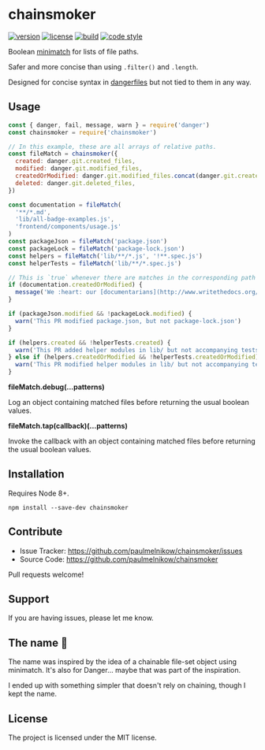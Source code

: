 chainsmoker
===========

[![version](https://img.shields.io/npm/v/chainsmoker.svg?style=flat-square)][npm]
[![license](https://img.shields.io/npm/l/chainsmoker.svg?style=flat-square)][npm]
[![build](https://img.shields.io/circleci/project/github/paulmelnikow/chainsmoker.svg?style=flat-square)][build]
[![code style](https://img.shields.io/badge/code_style-prettier-ff69b4.svg?style=flat-square)][prettier]

[npm]: https://npmjs.com/chainsmoker/
[build]: https://circleci.com/gh/paulmelnikow/chainsmoker/tree/master
[prettier]: https://prettier.io/
[lerna]: https://lernajs.io/

Boolean [minimatch][] for lists of file paths.

Safer and more concise than using `.filter()` and `.length`.

Designed for concise syntax in [dangerfiles][danger] but not tied to them in
any way.

[minimatch]: https://github.com/isaacs/minimatch
[Danger]: http://danger.systems/js/


Usage
-----

```js
const { danger, fail, message, warn } = require('danger')
const chainsmoker = require('chainsmoker')

// In this example, these are all arrays of relative paths.
const fileMatch = chainsmoker({
  created: danger.git.created_files,
  modified: danger.git.modified_files,
  createdOrModified: danger.git.modified_files.concat(danger.git.created_files),
  deleted: danger.git.deleted_files,
})

const documentation = fileMatch(
  '**/*.md',
  'lib/all-badge-examples.js',
  'frontend/components/usage.js'
)
const packageJson = fileMatch('package.json')
const packageLock = fileMatch('package-lock.json')
const helpers = fileMatch('lib/**/*.js', '!**.spec.js')
const helperTests = fileMatch('lib/**/*.spec.js')

// This is `true` whenever there are matches in the corresponding path array.
if (documentation.createdOrModified) {
  message('We :heart: our [documentarians](http://www.writethedocs.org/)!')
}

if (packageJson.modified && !packageLock.modified) {
  warn('This PR modified package.json, but not package-lock.json')
}

if (helpers.created && !helperTests.created) {
  warn('This PR added helper modules in lib/ but not accompanying tests.')
} else if (helpers.createdOrModified && !helperTests.createdOrModified) {
  warn('This PR modified helper modules in lib/ but not accompanying tests.')
}
```

**fileMatch.debug(...patterns)**

Log an object containing matched files before returning the usual boolean
values.

**fileMatch.tap(callback)(...patterns)**

Invoke the callback with an object containing matched files before returning
the usual boolean values.


Installation
------------

Requires Node 8+.

```
npm install --save-dev chainsmoker
```


Contribute
----------

- Issue Tracker: https://github.com/paulmelnikow/chainsmoker/issues
- Source Code: https://github.com/paulmelnikow/chainsmoker

Pull requests welcome!


Support
-------

If you are having issues, please let me know.


The name :smoking:
------------------

The name was inspired by the idea of a chainable file-set object using
minimatch. It's also for Danger… maybe that was part of the inspiration.

I ended up with something simpler that doesn't rely on chaining, though I kept
the name.


License
-------

The project is licensed under the MIT license.
